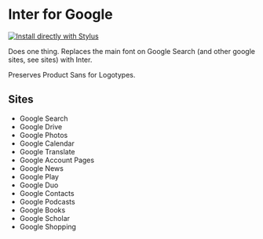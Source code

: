 # Inter for Google

[![Install directly with Stylus](https://img.shields.io/badge/Install%20directly%20with-Stylus-00adad.svg)](https://raw.githubusercontent.com/weakit/google-inter/master/google-inter.user.css)

Does one thing. Replaces the main font on Google Search (and other google sites, see sites) with Inter.

Preserves Product Sans for Logotypes.

## Sites

- Google Search
- Google Drive
- Google Photos
- Google Calendar
- Google Translate
- Google Account Pages
- Google News
- Google Play
- Google Duo
- Google Contacts
- Google Podcasts
- Google Books
- Google Scholar
- Google Shopping

